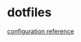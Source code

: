 # dotfiles

[configuration reference](https://www.atlassian.com/git/tutorials/dotfiles)
<!--
Look at @durdn's README and add setup instructions
https://bitbucket.org/durdn/cfg/src/master/
-->



